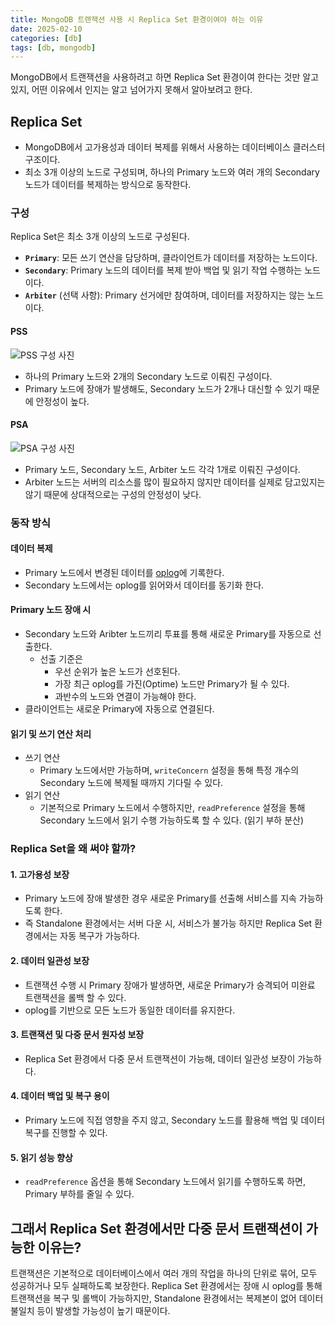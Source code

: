 ```yaml
---
title: MongoDB 트랜잭션 사용 시 Replica Set 환경이여야 하는 이유
date: 2025-02-10
categories: [db]
tags: [db, mongodb]
---
```


MongoDB에서 트랜잭션을 사용하려고 하면 Replica Set 환경이여 한다는 것만 알고 있지, 어떤 이유에서 인지는 알고 넘어가지 못해서 알아보려고 한다.

## Replica Set
- MongoDB에서 고가용성과 데이터 복제를 위해서 사용하는 데이터베이스 클러스터 구조이다.
- 최소 3개 이상의 노드로 구성되며, 하나의 Primary 노드와 여러 개의 Secondary 노드가 데이터를 복제하는 방식으로 동작한다.

### 구성
Replica Set은 최소 3개 이상의 노드로 구성된다.
- **`Primary`**: 모든 쓰기 연산을 담당하며, 클라이언트가 데이터를 저장하는 노드이다.
- **`Secondary`**: Primary 노드의 데이터를 복제 받아 백업 및 읽기 작업 수행하는 노드이다.
- **`Arbiter`** (선택 사항): Primary 선거에만 참여하며, 데이터를 저장하지는 않는 노드이다.

#### PSS
![PSS 구성 사진](https://www.mongodb.com/ko-kr/docs/manual/images/replica-set-primary-with-two-secondaries.bakedsvg.svg)
- 하나의 Primary 노드와 2개의 Secondary 노드로 이뤄진 구성이다.
- Primary 노드에 장애가 발생해도, Secondary 노드가 2개나 대신할 수 있기 때문에 안정성이 높다.

#### PSA
![PSA 구성 사진](https://www.mongodb.com/ko-kr/docs/manual/images/replica-set-primary-with-secondary-and-arbiter.bakedsvg.svg)
- Primary 노드, Secondary 노드, Arbiter 노드 각각 1개로 이뤄진 구성이다.
- Arbiter 노드는 서버의 리소스를 많이 필요하지 않지만 데이터를 실제로 담고있지는 않기 때문에 상대적으로는 구성의 안정성이 낮다.

### 동작 방식
#### 데이터 복제
- Primary 노드에서 변경된 데이터를 [oplog](https://www.mongodb.com/ko-kr/docs/manual/core/replica-set-oplog/)에 기록한다.
- Secondary 노드에서는 oplog를 읽어와서 데이터를 동기화 한다.

#### Primary 노드 장애 시
- Secondary 노드와 Aribter 노드끼리 투표를 통해 새로운 Primary를 자동으로 선출한다.
  - 선출 기준은
    - 우선 순위가 높은 노드가 선호된다.
    - 가장 최근 oplog를 가진(Optime) 노드만 Primary가 될 수 있다.
    - 과반수의 노드와 연결이 가능해야 한다.
- 클라이언트는 새로운 Primary에 자동으로 연결된다.

#### 읽기 및 쓰기 연산 처리
- 쓰기 연산
  - Primary 노드에서만 가능하며, `writeConcern` 설정을 통해 특정 개수의 Secondary 노드에 복제될 때까지 기다릴 수 있다.
- 읽기 연산
  - 기본적으로 Primary 노드에서 수행하지만, `readPreference` 설정을 통해 Secondary 노드에서 읽기 수행 가능하도록 할 수 있다. (읽기 부하 분산)

### Replica Set을 왜 써야 할까?
#### 1. 고가용성 보장
- Primary 노드에 장애 발생한 경우 새로운 Primary를 선출해 서비스를 지속 가능하도록 한다.
- 즉 Standalone 환경에서는 서버 다운 시, 서비스가 불가능 하지만 Replica Set 환경에서는 자동 복구가 가능하다.

#### 2. 데이터 일관성 보장
- 트랜잭션 수행 시 Primary 장애가 발생하면, 새로운 Primary가 승격되어 미완료 트랜잭션을 롤백 할 수 있다.
- oplog를 기반으로 모든 노드가 동일한 데이터를 유지한다.

#### 3. 트랜잭션 및 다중 문서 원자성 보장
- Replica Set 환경에서 다중 문서 트랜잭션이 가능해, 데이터 일관성 보장이 가능하다.

#### 4. 데이터 백업 및 복구 용이
- Primary 노드에 직접 영향을 주지 않고, Secondary 노드를 활용해 백업 및 데이터 복구를 진행할 수 있다.

#### 5. 읽기 성능 향상
- `readPreference` 옵션을 통해 Secondary 노드에서 읽기를 수행하도록 하면, Primary 부하를 줄일 수 있다.

## 그래서 Replica Set 환경에서만 다중 문서 트랜잭션이 가능한 이유는?
트랜잭션은 기본적으로 데이터베이스에서 여러 개의 작업을 하나의 단위로 묶어, 모두 성공하거나 모두 실패하도록 보장한다.
Replica Set 환경에서는 장애 시 oplog를 통해 트랜잭션을 복구 및 롤백이 가능하지만, Standalone 환경에서는 복제본이 없어 데이터 불일치 등이 발생할 가능성이 높기 때문이다.

